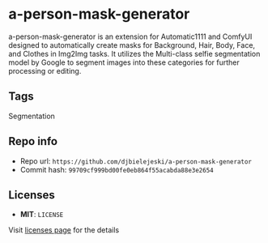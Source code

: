 # a-person-mask-generator
a-person-mask-generator is an extension for Automatic1111 and ComfyUI designed to automatically create masks for Background, Hair, Body, Face, and Clothes in Img2Img tasks. It utilizes the Multi-class selfie segmentation model by Google to segment images into these categories for further processing or editing.

## Tags
Segmentation

## Repo info
- Repo url: `https://github.com/djbielejeski/a-person-mask-generator`
- Commit hash: `99709cf999bd00fe0eb864f55acabda88e3e2654`

## Licenses
- **MIT**: `LICENSE`

Visit [licenses page](licenses.md) for the details
